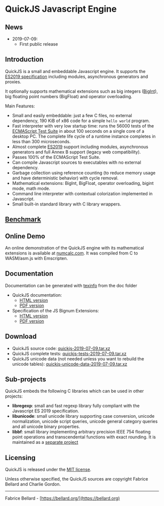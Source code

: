 # QuickJS Javascript Engine

## News

* 2019-07-09:
  * First public release

## Introduction

QuickJS is a small and embeddable Javascript engine. It supports the
[ES2019 specification](https://tc39.github.io/ecma262/) including modules, asynchronous generators and proxies.

It optionally supports mathematical extensions such as big integers
([BigInt](https://tc39.github.io/proposal-bigint/)), big floating point numbers (BigFloat) and operator overloading.

Main Features:
* Small and easily embeddable: just a few C files, no external dependency, 190
  KiB of x86 code for a simple `hello world` program.
* Fast interpreter with very low startup time: runs the 56000 tests of the
  [ECMAScript Test Suite](https://github.com/tc39/test262) in about 100
  seconds on a single core of a desktop PC. The complete life cycle of a runtime
  instance completes in less than 300 microseconds.
* Almost complete [ES2019](https://tc39.github.io/ecma262/) support
  including modules, asynchronous generators and full Annex B support (legacy web compatibility).
* Passes 100% of the ECMAScript Test Suite.
* Can compile Javascript sources to executables with no external dependency.
* Garbage collection using reference counting (to reduce memory usage
  and have deterministic behavior) with cycle removal.
* Mathematical extensions: BigInt, BigFloat, operator overloading, bigint mode, math mode.
* Command line interpreter with contextual colorization implemented in Javascript.
* Small built-in standard library with C library wrappers.

## [Benchmark](https://bellard.org/quickjs/bench.html)

## Online Demo

An online demonstration of the QuickJS engine with its mathematical extensions
is available at [numcalc.com](http://numcalc.com). It was compiled from C to WASM/asm.js with Emscripten.

## Documentation

Documentation can be generated with
[texinfo](https://www.gnu.org/software/texinfo/) from the doc folder

* QuickJS documentation:
  * [HTML version](https://bellard.org/quickjs/quickjs.html)
  * [PDF version](https://bellard.org/quickjs/quickjs.pdf)
* Specification of the JS Bignum Extensions:
  * [HTML version](https://bellard.org/quickjs/jsbignum.html)
  * [PDF version](https://bellard.org/quickjs/jsbignum.pdf)

## Download

* QuickJS source code: [quickjs-2019-07-09.tar.xz](https://bellard.org/quickjs/quickjs-2019-07-09.tar.xz)
* QuickJS complete tests: [quickjs-tests-2019-07-09.tar.xz](https://bellard.org/quickjs/quickjs-tests-2019-07-09.tar.xz)
* QuickJS unicode data (not needed unless you want to rebuild the unicode tables): [quickjs-unicode-data-2019-07-09.tar.xz](https://bellard.org/quickjs/quickjs-unicode-data-2019-07-09.tar.xz)

## Sub-projects

QuickJS embeds the following C libraries which can be used in other
projects:
* **libregexp**: small and fast regexp library fully compliant with the Javascript ES 2019 specification.
* **libunicode**: small unicode library supporting case conversion, unicode
  normalization, unicode script queries, unicode general category queries and all unicode binary properties.
* **libbf**: small library implementing arbitrary precision IEEE 754 floating
  point operations and transcendental functions with exact rounding. It is maintained as a [separate project](https://bellard.org/libbf)

## Licensing

QuickJS is released under the [MIT license](https://opensource.org/licenses/MIT).

Unless otherwise specified, the QuickJS sources are copyright Fabrice Bellard and Charlie Gordon.

---
Fabrice Bellard - [https://bellard.org/](https://bellard.org)
